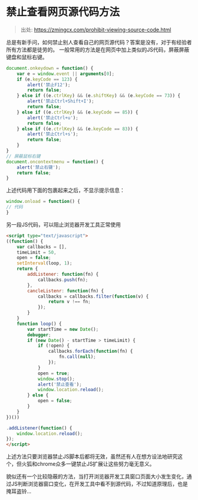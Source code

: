 # 禁止查看网页源代码方法

> 出处: https://zmingcx.com/prohibit-viewing-source-code.html

总是有新手问，如何禁止别人查看自己的网页源代码？答案是没有，对于有经验者所有方法都是徒劳的。
一般常用的方法是在网页中加上类似的JS代码，屏蔽屏蔽键盘和鼠标右键。

```javascript
document.onkeydown = function() {
    var e = window.event || arguments[0];
    if (e.keyCode == 123) {
        alert('禁止F12');
        return false;
    } else if ((e.ctrlKey) && (e.shiftKey) && (e.keyCode == 73)) {
        alert('禁止Ctrl+Shift+I');
        return false;
    } else if ((e.ctrlKey) && (e.keyCode == 85)) {
        alert('禁止Ctrl+u');
        return false;
    } else if ((e.ctrlKey) && (e.keyCode == 83)) {
        alert('禁止Ctrl+s');
        return false;
    }
}
// 屏蔽鼠标右键
document.oncontextmenu = function() {
    alert('禁止右键');
    return false;
}
```

上述代码用下面的包裹起来之后，不显示提示信息：
```javascript
window.onload = function() {
// 代码
}
```

另一段JS代码，可以阻止浏览器开发工具正常使用
```html
<script type="text/javascript">
((function() {
    var callbacks = [],
    timeLimit = 50,
    open = false;
    setInterval(loop, 1);
    return {
        addListener: function(fn) {
            callbacks.push(fn);
        },
        cancleListenr: function(fn) {
            callbacks = callbacks.filter(function(v) {
                return v !== fn;
            });
        }
    }
    function loop() {
        var startTime = new Date();
        debugger;
        if (new Date() - startTime > timeLimit) {
            if (!open) {
                callbacks.forEach(function(fn) {
                    fn.call(null);
                });
            }
            open = true;
            window.stop();
            alert('禁止查看');
            window.location.reload();
        } else {
            open = false;
        }
    }
})())

.addListener(function() {
    window.location.reload();
});
</script>
```

上述方法只要浏览器禁止JS脚本后都将无效，虽然还有人在想方设法地研究这个，但火狐和chrome众多一键禁止JS扩展让这些努力毫无意义。

貌似还有一个比较隐蔽的方法，当打开浏览器开发工具窗口页面大小发生变化，通过JS判断浏览器窗口变化，在开发工具中看不到源代码，不过知道原理后，也是掩耳盗铃...